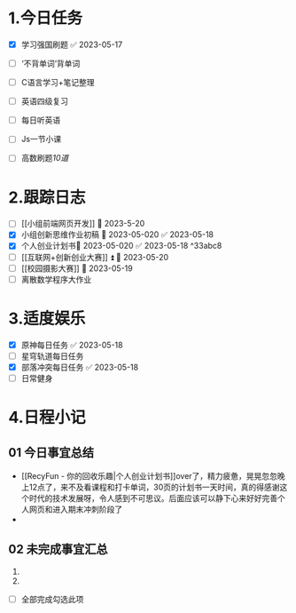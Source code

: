 # 1.今日任务

- [x] 学习强国刷题 ✅ 2023-05-17
- [ ] ‘不背单词’背单词
- [ ] C语言学习+笔记整理 
- [ ] 英语四级复习
- [ ] 每日听英语
- [ ] Js一节小课
- [ ] 高数刷题*10道*


# 2.跟踪日志

- [ ] [[小组前端网页开发]] 📅 2023-5-20
- [x] 小组创新思维作业初稿 📅 2023-05-020 ✅ 2023-05-18
- [x] 个人创业计划书📅 2023-05-020 ✅ 2023-05-18 ^33abc8
- [ ] [[互联网+创新创业大赛]] ⏫ 📅 2023-05-20
- [ ] [[校园摄影大赛]] 📅 2023-05-19
- [ ] 离散数学程序大作业

# 3.适度娱乐

- [x] 原神每日任务 ✅ 2023-05-18
- [ ] 星穹轨道每日任务
- [x] 部落冲突每日任务 ✅ 2023-05-18
- [ ] 日常健身

# 4.日程小记

## 01 今日事宜总结

- [[RecyFun - 你的回收乐趣|个人创业计划书]]over了，精力疲惫，晃晃忽忽晚上12点了，来不及看课程和打卡单词，30页的计划书一天时间，真的得感谢这个时代的技术发展呀，令人感到不可思议。后面应该可以静下心来好好完善个人网页和进入期末冲刺阶段了
- 

## 02 未完成事宜汇总

1. 
2. 

- [ ] 全部完成勾选此项



